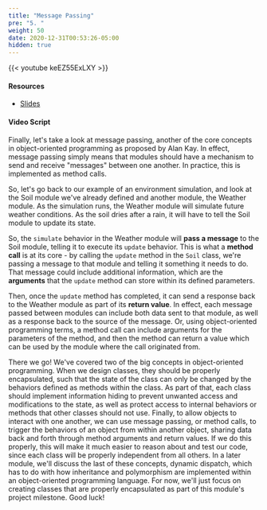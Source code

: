 ```yaml
---
title: "Message Passing"
pre: "5. "
weight: 50
date: 2020-12-31T00:53:26-05:00
hidden: true
---
```


{{< youtube keEZ55ExLXY >}}

#### Resources

* <a href="slides" target="_blank">Slides</a>

#### Video Script

Finally, let's take a look at message passing, another of the core concepts in object-oriented programming as proposed by Alan Kay. In effect, message passing simply means that modules should have a mechanism to send and receive "messages" between one another. In practice, this is implemented as method calls. 

So, let's go back to our example of an environment simulation, and look at the Soil module we've already defined and another module, the Weather module. As the simulation runs, the Weather module will simulate future weather conditions. As the soil dries after a rain, it will have to tell the Soil module to update its state.

So, the `simulate` behavior in the Weather module will **pass a message** to the Soil module, telling it to execute its `update` behavior. This is what a **method call** is at its core - by calling the `update` method in the `Soil` class, we're passing a message to that module and telling it something it needs to do. That message could include additional information, which are the **arguments** that the `update` method can store within its defined parameters. 

Then, once the `update` method has completed, it can send a response back to the Weather module as part of its **return value**. In effect, each message passed between modules can include both data sent to that module, as well as a response back to the source of the message. Or, using object-oriented programming terms, a method call can include arguments for the parameters of the method, and then the method can return a value which can be used by the module where the call originated from. 

There we go! We've covered two of the big concepts in object-oriented programming. When we design classes, they should be properly encapsulated, such that the state of the class can only be changed by the behaviors defined as methods within the class. As part of that, each class should implement information hiding to prevent unwanted access and modifications to the state, as well as protect access to internal behaviors or methods that other classes should not use. Finally, to allow objects to interact with one another, we can use message passing, or method calls, to trigger the behaviors of an object from within another object, sharing data back and forth through method arguments and return values. If we do this properly, this will make it much easier to reason about and test our code, since each class will be properly independent from all others. In a later module, we'll discuss the last of these concepts, dynamic dispatch, which has to do with how inheritance and polymorphism are implemented within an object-oriented programming language. For now, we'll just focus on creating classes that are properly encapsulated as part of this module's project milestone. Good luck!